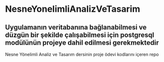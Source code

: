 # NesneYonelimliAnalizVeTasarim
## Uygulamanın veritabanına bağlanabilmesi ve düzgün bir şekilde çalışabilmesi için postgresql modülünün projeye dahil edilmesi gerekmektedir
 Nesne Yönelimli Analiz ve Tasarım dersinin proje ödevi kodlarını içeren repo
